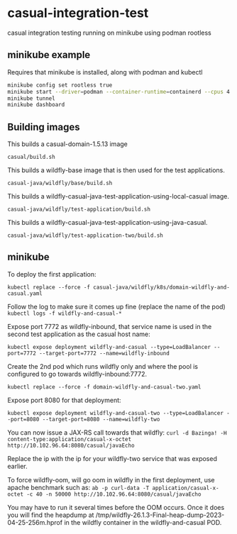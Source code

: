 # casual-integration-test
casual integration testing running on minikube using podman rootless

## minikube example

Requires that minikube is installed, along with podman and kubectl

```bash
minikube config set rootless true
minikube start --driver=podman --container-runtime=containerd --cpus 4 --memory 8g --disk-size='30gb'
minikube tunnel
minikube dashboard
```

## Building images

This builds a casual-domain-1.5.13 image

`casual/build.sh`

This builds a wildfly-base image that is then used for the test applications.

`casual-java/wildfly/base/build.sh`

This builds a wildfly-casual-java-test-application-using-local-casual image.

`casual-java/wildfly/test-application/build.sh`

This builds a wildfly-casual-java-test-application-using-java-casual.

`casual-java/wildfly/test-application-two/build.sh`

## minikube

To deploy the first application:

`kubectl replace --force -f casual-java/wildfly/k8s/domain-wildfly-and-casual.yaml`

Follow the log to make sure it comes up fine (replace the name of the pod)
`kubectl logs -f wildfly-and-casual-*`

Expose port 7772 as wildfly-inbound, that service name is used in the second test application as the casual host name:

`kubectl expose deployment wildfly-and-casual --type=LoadBalancer --port=7772 --target-port=7772 --name=wildfly-inbound`

Create the 2nd pod which runs wildfly only and where the pool is configured to go towards wildfly-inbound:7772.

`kubectl replace --force -f domain-wildfly-and-casual-two.yaml`

Expose port 8080 for that deployment:

`kubectl expose deployment wildfly-and-casual-two --type=LoadBalancer --port=8080 --target-port=8080 --name=wildfly-two`

You can now issue a JAX-RS call towards that wildfly:
`curl -d Bazinga! -H content-type:application/casual-x-octet http://10.102.96.64:8080/casual/javaEcho`

Replace the ip with the ip for your wildfly-two service that was exposed earlier.

To force wildfly-oom, will go oom in wildfly in the first deployment, use apache benchmark such as:
`ab -p curl-data -T application/casual-x-octet -c 40 -n 50000 http://10.102.96.64:8080/casual/javaEcho`

You may have to run it several times before the OOM occurs.
Once it does you will find the heapdump at /tmp/wildfly-26.1.3-Final-heap-dump-2023-04-25-256m.hprof in the wildfly container in the wildfly-and-casual POD.
